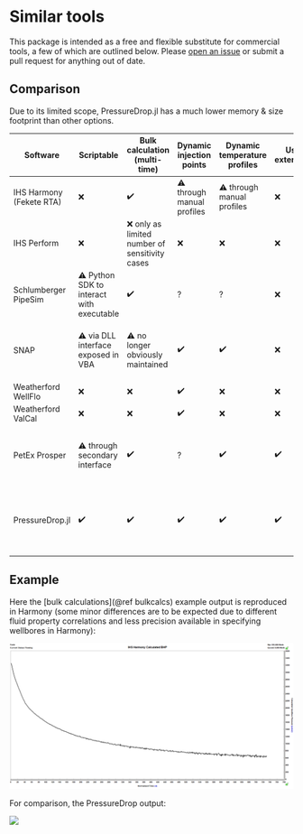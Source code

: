 # Similar tools

This package is intended as a free and flexible substitute for commercial tools, a few of which are outlined below. Please [open an issue](https://github.com/jnoynaert/PressureDrop.jl/issues) or submit a pull request for anything out of date.

## Comparison

Due to its limited scope, PressureDrop.jl has a much lower memory & size footprint than other options. 

| Software          | Scriptable         | Bulk calculation (multi-time) | Dynamic injection points |    Dynamic temperature profiles    | User extensible        | Multi-core        | Notes |
| -----------       | -----------         |--------     | -----------              | -----------                       | -----------       |-----------        | -----------   |
| IHS Harmony (Fekete RTA) | ❌         | ✔️ | ⚠️ through manual profiles | ⚠️ through manual profiles | ❌ | ❌ | |
| IHS Perform | ❌ | ❌ only as limited number of sensitivity cases | ❌ | ❌ | ❌ | ❌ | |
| Schlumberger PipeSim | ⚠️ Python SDK to interact with executable | ✔️ | ? | ? | ❌ | ❌ | Slow. |
| SNAP | ⚠️ via DLL interface exposed in VBA | ⚠️ no longer obviously maintained | ✔️ | ✔️ | ❌ | ❌ | Difficult to run advanced functionality on modern systems |
| Weatherford WellFlo | ❌ | ❌ | ✔️ | ❌ | ❌ | ❌ | |
| Weatherford ValCal | ❌ | ❌ | ✔️ | ❌ | ❌ |  | |
| PetEx Prosper | ⚠️ through secondary interface | ✔️ | ? | ✔️ | ✔️ | ❌ | Allows significant scripting & extension via user DLLs.|
| PressureDrop.jl | ✔️ | ✔️ | ✔️ | ✔️ |✔️ | ⚠️ Using Julia coroutines or composable threads in 1.3 ||

## Example

Here the [bulk calculations](@ref bulkcalcs) example output is reproduced in Harmony (some minor differences are to be expected due to different fluid property correlations and less precision available in specifying wellbores in Harmony):

![](assets/Harmony-bulk-plot-example.png)

For comparison, the PressureDrop output:

![](pressure-data.svg)

